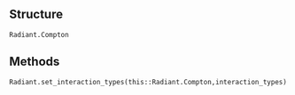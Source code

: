 ## Structure
```@docs
Radiant.Compton
```

## Methods
```@docs
Radiant.set_interaction_types(this::Radiant.Compton,interaction_types)
```